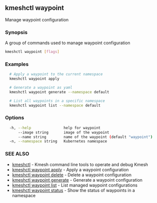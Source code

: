 ## kmeshctl waypoint

Manage waypoint configuration

### Synopsis

A group of commands used to manage waypoint configuration

```bash
kmeshctl waypoint [flags]
```

### Examples

```bash
  # Apply a waypoint to the current namespace
  kmeshctl waypoint apply

  # Generate a waypoint as yaml
  kmeshctl waypoint generate --namespace default

  # List all waypoints in a specific namespace
  kmeshctl waypoint list --namespace default
```

### Options

```bash
  -h, --help               help for waypoint
      --image string       image of the waypoint
      --name string        name of the waypoint (default "waypoint")
  -n, --namespace string   Kubernetes namespace
```

### SEE ALSO

* [kmeshctl](kmeshctl.md)  - Kmesh command line tools to operate and debug Kmesh
* [kmeshctl waypoint apply](kmeshctl_waypoint_apply.md)  - Apply a waypoint configuration
* [kmeshctl waypoint delete](kmeshctl_waypoint_delete.md)  - Delete a waypoint configuration
* [kmeshctl waypoint generate](kmeshctl_waypoint_generate.md)  - Generate a waypoint configuration
* [kmeshctl waypoint list](kmeshctl_waypoint_list.md)  - List managed waypoint configurations
* [kmeshctl waypoint status](kmeshctl_waypoint_status.md)  - Show the status of waypoints in a namespace
